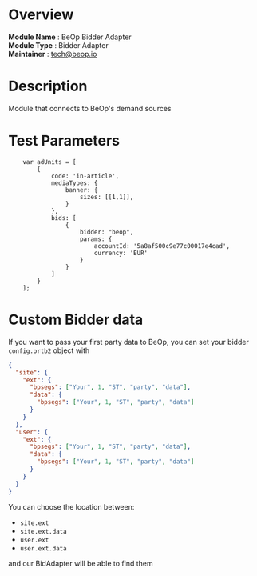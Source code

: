 # Overview

**Module Name** : BeOp Bidder Adapter  
**Module Type** : Bidder Adapter  
**Maintainer** : tech@beop.io

# Description

Module that connects to BeOp's demand sources

# Test Parameters

```
    var adUnits = [
        {
            code: 'in-article',
            mediaTypes: {
                banner: {
                    sizes: [[1,1]],
                }
            },
            bids: [
                {
                    bidder: "beop",
                    params: {
                        accountId: '5a8af500c9e77c00017e4cad',
                        currency: 'EUR'
                    }
                }
            ]
        }
    ];
```

# Custom Bidder data

If you want to pass your first party data to BeOp, you can set your bidder `config.ortb2` object with

```json
{
  "site": {
    "ext": {
      "bpsegs": ["Your", 1, "ST", "party", "data"],
      "data": {
        "bpsegs": ["Your", 1, "ST", "party", "data"]
      }
    }
  },
  "user": {
    "ext": {
      "bpsegs": ["Your", 1, "ST", "party", "data"],
      "data": {
        "bpsegs": ["Your", 1, "ST", "party", "data"]
      }
    }
  }
}
```

You can choose the location between:

- `site.ext`
- `site.ext.data`
- `user.ext`
- `user.ext.data`

and our BidAdapter will be able to find them
